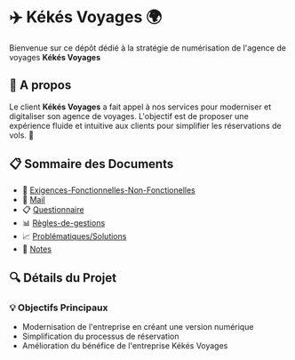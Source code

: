 # ✈️ Kékés Voyages 🌍

Bienvenue sur ce dépôt dédié à la stratégie de numérisation de l'agence de voyages **Kékés Voyages**

## 🎯 A propos

Le client **Kékés Voyages** a fait appel à nos services pour moderniser et digitaliser son agence de voyages. L'objectif est de proposer une expérience fluide et intuitive aux clients pour simplifier les réservations de vols. 🚀

## 📋 Sommaire des Documents

- 📝 [Exigences-Fonctionnelles-Non-Fonctionelles](/exigences.md)
- 📧 [Mail](/mail.md)
- 📋 [Questionnaire](/questionnaire.md)
- 📊 [Règles-de-gestions](/specfonctionnelles.md)
- 📈 [Problématiques/Solutions](/tableau.md)
- 📂 [Notes](/notes/)

## 🔍 Détails du Projet

### 💡 Objectifs Principaux

- Modernisation de l'entreprise en créant une version numérique
- Simplification du processus de réservation
- Amélioration du bénéfice de l'entreprise Kékés Voyages
